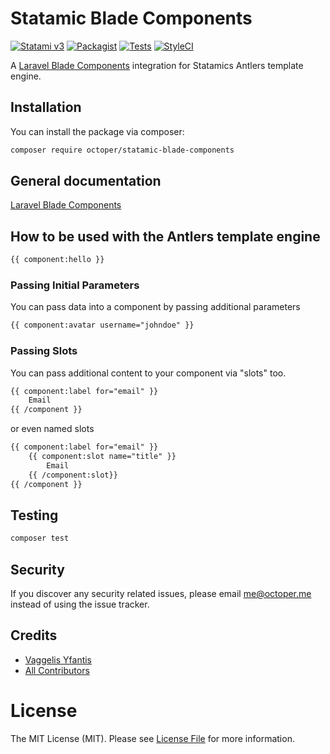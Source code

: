 # Statamic Blade Components

[![Statami v3](https://img.shields.io/badge/Statamic-3.0+-FF269E)](https://statamic.com/addons/octoper/blade-components)
[![Packagist](https://img.shields.io/packagist/v/octoper/statamic-blade-components)](https://packagist.org/packages/octoper/statamic-blade-components)
[![Tests](https://github.com/octoper/statamic-blade-components/actions/workflows/tests.yaml/badge.svg)](https://github.com/octoper/statamic-blade-components/actions/workflows/tests.yaml)
[![StyleCI](https://github.styleci.io/repos/290389800/shield?branch=main)](https://github.styleci.io/repos/290389800?branch=main)

A [Laravel Blade Components](https://laravel.com/docs/8.x/blade#components) integration for Statamics Antlers template engine.

## Installation
You can install the package via composer:
```bash
composer require octoper/statamic-blade-components
```

## General documentation
[Laravel Blade Components](https://laravel.com/docs/8.x/blade#components)

## How to be used with the Antlers template engine
```html
{{ component:hello }}
```

### Passing Initial Parameters
You can pass data into a component by passing additional parameters

```html
{{ component:avatar username="johndoe" }}
```

### Passing Slots
You can pass additional content to your component via "slots" too.

```html
{{ component:label for="email" }}
	Email
{{ /component }}
```

or even named slots

```html
{{ component:label for="email" }}
	{{ component:slot name="title" }}
		Email
	{{ /component:slot}}
{{ /component }}
```

## Testing

``` bash
composer test
```

## Security

If you discover any security related issues, please email me@octoper.me instead of using the issue tracker.

## Credits

- [Vaggelis Yfantis](https://github.com/octoper)
- [All Contributors](../../contributors)

# License
The MIT License (MIT). Please see [License File](LICENSE.md) for more information.
